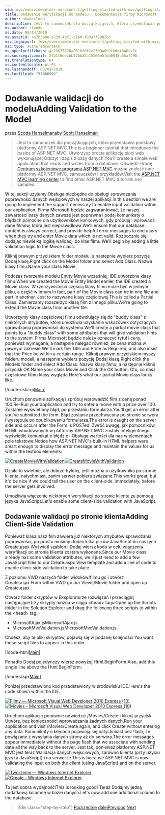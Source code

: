 ```yaml
---
uid: mvc/overview/older-versions-1/getting-started-with-mvc/getting-started-with-mvc-part7
title: Dodawanie weryfikacji do modelu | Dokumentacja firmy Microsoft
author: shanselman
description: Jest to samouczek dla początkujących, która przedstawia podstawy platformy ASP.NET MVC. Utwórz prostą aplikację sieci web wykonującej Odczyt i zapis z bazy danych.
ms.author: riande
ms.date: 08/14/2010
ms.assetid: aa7b3e8e-e23d-49f1-b160-f99a7f2982bd
msc.legacyurl: /mvc/overview/older-versions-1/getting-started-with-mvc/getting-started-with-mvc-part7
msc.type: authoredcontent
ms.openlocfilehash: 4c7867587ba0610f0f1c23d9a0b9fbdc4040de7c
ms.sourcegitcommit: 24b1f6decbb17bb22a45166e5fdb0845c65af498
ms.translationtype: MT
ms.contentlocale: pl-PL
ms.lasthandoff: 03/01/2019
ms.locfileid: "57066902"
---
```

<a name="adding-validation-to-the-model"></a><span data-ttu-id="3d3c0-104">Dodawanie walidacji do modelu</span><span class="sxs-lookup"><span data-stu-id="3d3c0-104">Adding Validation to the Model</span></span>
====================
<span data-ttu-id="3d3c0-105">przez [Scotta Hanselmana](https://github.com/shanselman)</span><span class="sxs-lookup"><span data-stu-id="3d3c0-105">by [Scott Hanselman](https://github.com/shanselman)</span></span>

> <span data-ttu-id="3d3c0-106">Jest to samouczek dla początkujących, która przedstawia podstawy platformy ASP.NET MVC.</span><span class="sxs-lookup"><span data-stu-id="3d3c0-106">This is a beginner tutorial that introduces the basics of ASP.NET MVC.</span></span> <span data-ttu-id="3d3c0-107">Utworzysz prostą aplikację sieci web wykonującej Odczyt i zapis z bazy danych.</span><span class="sxs-lookup"><span data-stu-id="3d3c0-107">You'll create a simple web application that reads and writes from a database.</span></span> <span data-ttu-id="3d3c0-108">Odwiedź stronę [Centrum szkoleniowe programu ASP.NET MVC](../../../index.md) można znaleźć inne platformy ASP.NET MVC, samouczków i przykładów.</span><span class="sxs-lookup"><span data-stu-id="3d3c0-108">Visit the [ASP.NET MVC learning center](../../../index.md) to find other ASP.NET MVC tutorials and samples.</span></span>


<span data-ttu-id="3d3c0-109">W tej sekcji użyjemy Obsługa niezbędne do obsługi sprawdzania poprawności danych wejściowych w naszej aplikacji.</span><span class="sxs-lookup"><span data-stu-id="3d3c0-109">In this section we are going to implement the support necessary to enable input validation within our application.</span></span> <span data-ttu-id="3d3c0-110">Firma Microsoft będzie zagwarantować, że naszej zawartości bazy danych zawsze jest poprawna i podaj komunikaty o błędach pomocne dla użytkowników końcowych, gdy próbują i wprowadź dane filmów, która jest nieprawidłowa.</span><span class="sxs-lookup"><span data-stu-id="3d3c0-110">We'll ensure that our database content is always correct, and provide helpful error messages to end users when they try and enter Movie data which is not valid.</span></span> <span data-ttu-id="3d3c0-111">Rozpocznie się, dodając niewielką logikę walidacji do klas filmu.</span><span class="sxs-lookup"><span data-stu-id="3d3c0-111">We'll begin by adding a little validation logic to the Movie class.</span></span>

<span data-ttu-id="3d3c0-112">Kliknij prawym przyciskiem folder modelu, a następnie wybierz pozycję Dodaj klasę.</span><span class="sxs-lookup"><span data-stu-id="3d3c0-112">Right click on the Model folder and select Add Class.</span></span> <span data-ttu-id="3d3c0-113">Nazwa klasy filmu.</span><span class="sxs-lookup"><span data-stu-id="3d3c0-113">Name your class Movie.</span></span>

<span data-ttu-id="3d3c0-114">Podczas tworzenia modelu Entity Movie wcześniej, IDE utworzone klasy filmu.</span><span class="sxs-lookup"><span data-stu-id="3d3c0-114">When we created the Movie Entity Model earlier, the IDE created a Movie class.</span></span> <span data-ttu-id="3d3c0-115">W rzeczywistości częścią klasy filmu może być w jednym pliku, a część w innym.</span><span class="sxs-lookup"><span data-stu-id="3d3c0-115">In fact, part of the Movie class can be in one file and part in another.</span></span> <span data-ttu-id="3d3c0-116">Jest to nazywane klasy częściowej.</span><span class="sxs-lookup"><span data-stu-id="3d3c0-116">This is called a Partial Class.</span></span> <span data-ttu-id="3d3c0-117">Zamierzamy rozszerzyć klasę film z innego pliku.</span><span class="sxs-lookup"><span data-stu-id="3d3c0-117">We're going to extend the Movie class from another file.</span></span>

<span data-ttu-id="3d3c0-118">Utworzymy klasy częściowej filmu odwołujący się do "buddy class" z niektórych atrybutów, które umożliwia uzyskanie wskazówek dotyczących sprawdzania poprawności do systemu.</span><span class="sxs-lookup"><span data-stu-id="3d3c0-118">We'll create a partial movie class that points to a "buddy class" with some attributes that will give validation hints to the system.</span></span> <span data-ttu-id="3d3c0-119">Firma Microsoft będzie należy oznaczyć tytuł i ceny, ponieważ wymagana, a następnie nalegać również, że cena można w pewnym zakresie.</span><span class="sxs-lookup"><span data-stu-id="3d3c0-119">We'll mark the Title and Price as Required, and also insist that the Price be within a certain range.</span></span> <span data-ttu-id="3d3c0-120">Kliknij prawym przyciskiem myszy folderu modeli, a następnie wybierz pozycję Dodaj klasę.</span><span class="sxs-lookup"><span data-stu-id="3d3c0-120">Right click the Models folder and select Add Class.</span></span> <span data-ttu-id="3d3c0-121">Nazwa klasy filmu, a następnie kliknij przycisk OK.</span><span class="sxs-lookup"><span data-stu-id="3d3c0-121">Name your class Movie and Click the OK button.</span></span> <span data-ttu-id="3d3c0-122">Oto, co nasz częściowe filmu klasy wygląda.</span><span class="sxs-lookup"><span data-stu-id="3d3c0-122">Here's what our partial Movie class looks like.</span></span>

[!code-csharp[Main](getting-started-with-mvc-part7/samples/sample1.cs)]

<span data-ttu-id="3d3c0-123">Uruchom ponownie aplikację i spróbuj wprowadzić film z ceną ponad 100.</span><span class="sxs-lookup"><span data-stu-id="3d3c0-123">Re-Run your application and try to enter a movie with a price over 100.</span></span> <span data-ttu-id="3d3c0-124">Zostanie wyświetlony błąd, po przesłaniu formularza.</span><span class="sxs-lookup"><span data-stu-id="3d3c0-124">You'll get an error after you've submitted the form.</span></span> <span data-ttu-id="3d3c0-125">Błąd zostanie przechwycony po stronie serwera i występuje po opublikowaniu formularza.</span><span class="sxs-lookup"><span data-stu-id="3d3c0-125">The error is caught on the server side and occurs after the Form is POSTed.</span></span> <span data-ttu-id="3d3c0-126">Zwróć uwagę, jak pomocników HTML wbudowanych w platformy ASP.NET MVC zostały inteligentnego wyświetlić komunikat o błędzie i Obsługa wartości dla nas w elementach pole tekstowe:</span><span class="sxs-lookup"><span data-stu-id="3d3c0-126">Notice how ASP.NET MVC's built-in HTML helpers were smart enough to display the error message and maintain the values for us within the textbox elements:</span></span>

<span data-ttu-id="3d3c0-127">[![CreateMovieWithValidation](getting-started-with-mvc-part7/_static/image2.png)](getting-started-with-mvc-part7/_static/image1.png)</span><span class="sxs-lookup"><span data-stu-id="3d3c0-127">[![CreateMovieWithValidation](getting-started-with-mvc-part7/_static/image2.png)](getting-started-with-mvc-part7/_static/image1.png)</span></span>

<span data-ttu-id="3d3c0-128">Działa to świetnie, ale dobrze byłoby, jeśli można o użytkownika po stronie klienta, natychmiast, zanim serwer pobiera związane.</span><span class="sxs-lookup"><span data-stu-id="3d3c0-128">This works great, but it'd be nice if we could tell the user on the client-side, immediately, before the server gets involved.</span></span>

<span data-ttu-id="3d3c0-129">Umożliwia włączenie niektórych weryfikacji po stronie klienta za pomocą języka JavaScript.</span><span class="sxs-lookup"><span data-stu-id="3d3c0-129">Let's enable some client-side validation with JavaScript.</span></span>

## <a name="adding-client-side-validation"></a><span data-ttu-id="3d3c0-130">Dodawanie walidacji po stronie klienta</span><span class="sxs-lookup"><span data-stu-id="3d3c0-130">Adding Client-Side Validation</span></span>

<span data-ttu-id="3d3c0-131">Ponieważ klasa nasz film zawiera już niektórych atrybutów sprawdzania poprawności, po prostu musimy dodać kilka plików JavaScript do naszych Create.aspx Wyświetl szablon i Dodaj wiersz kodu w celu włączenia weryfikacji po stronie klienta została wykonana.</span><span class="sxs-lookup"><span data-stu-id="3d3c0-131">Since our Movie class already has some validation attributes, we'll just need to add a few JavaScript files to our Create.aspx View template and add a line of code to enable client-side validation to take place.</span></span>

<span data-ttu-id="3d3c0-132">Z poziomu VWD naszych folder widoków/filmu go i otwórz Create.aspx.</span><span class="sxs-lookup"><span data-stu-id="3d3c0-132">From within VWD go our Views/Movie folder and open up Create.aspx.</span></span>

<span data-ttu-id="3d3c0-133">Otwórz folder skryptów w Eksploratorze rozwiązań i przeciągnij następujące trzy skrypty można w ciągu &lt;head&gt; tagu.</span><span class="sxs-lookup"><span data-stu-id="3d3c0-133">Open up the Scripts folder in the Solution Explorer and drag the following three scripts to within the &lt;head&gt; tag.</span></span>

- <span data-ttu-id="3d3c0-134">MicrosoftAjax.js</span><span class="sxs-lookup"><span data-stu-id="3d3c0-134">MicrosoftAjax.js</span></span>
- <span data-ttu-id="3d3c0-135">MicrosoftMvcValidation.js</span><span class="sxs-lookup"><span data-stu-id="3d3c0-135">MicrosoftMvcValidation.js</span></span>

<span data-ttu-id="3d3c0-136">Chcesz, aby te pliki skryptów, pojawią się w podanej kolejności.</span><span class="sxs-lookup"><span data-stu-id="3d3c0-136">You want these script files to appear in this order.</span></span>

[!code-html[Main](getting-started-with-mvc-part7/samples/sample2.html)]

<span data-ttu-id="3d3c0-137">Ponadto Dodaj pojedynczy wiersz powyżej Html.BeginForm:</span><span class="sxs-lookup"><span data-stu-id="3d3c0-137">Also, add this single line above the Html.BeginForm:</span></span>

[!code-aspx[Main](getting-started-with-mvc-part7/samples/sample3.aspx)]

<span data-ttu-id="3d3c0-138">Poniżej przedstawiono kod przedstawiony w środowisku IDE.</span><span class="sxs-lookup"><span data-stu-id="3d3c0-138">Here's the code shown within the IDE.</span></span>

<span data-ttu-id="3d3c0-139">[![Filmy — Microsoft Visual Web Developer 2010 Express (10)](getting-started-with-mvc-part7/_static/image4.png)](getting-started-with-mvc-part7/_static/image3.png)</span><span class="sxs-lookup"><span data-stu-id="3d3c0-139">[![Movies - Microsoft Visual Web Developer 2010 Express (10)](getting-started-with-mvc-part7/_static/image4.png)](getting-started-with-mvc-part7/_static/image3.png)</span></span>

<span data-ttu-id="3d3c0-140">Uruchom aplikację ponownie odwiedzić /Movies/Create i kliknij przycisk Utwórz, bez konieczności wprowadzania żadnych danych.</span><span class="sxs-lookup"><span data-stu-id="3d3c0-140">Run your application and visit /Movies/Create again, and click Create without entering any data.</span></span> <span data-ttu-id="3d3c0-141">Komunikaty o błędach pojawiają się natychmiast bez flash, że powiązane z wysyłania danych strony aż do serwera.</span><span class="sxs-lookup"><span data-stu-id="3d3c0-141">The error messages appear immediately without the page flash that we associate with sending data all the way back to the server.</span></span> <span data-ttu-id="3d3c0-142">Jest tak, ponieważ platformy ASP.NET MVC jest teraz Walidacja danych wejściowych, zarówno klienta (przy użyciu języka JavaScript) i na serwerze.</span><span class="sxs-lookup"><span data-stu-id="3d3c0-142">This is because ASP.NET MVC is now validating the input on both the client (using JavaScript) and on the server.</span></span>

<span data-ttu-id="3d3c0-143">[![Tworzenie — Windows Internet Explorer](getting-started-with-mvc-part7/_static/image6.png)](getting-started-with-mvc-part7/_static/image5.png)</span><span class="sxs-lookup"><span data-stu-id="3d3c0-143">[![Create - Windows Internet Explorer](getting-started-with-mvc-part7/_static/image6.png)](getting-started-with-mvc-part7/_static/image5.png)</span></span>

<span data-ttu-id="3d3c0-144">To jest dobra wydajność!</span><span class="sxs-lookup"><span data-stu-id="3d3c0-144">This is looking good!</span></span> <span data-ttu-id="3d3c0-145">Teraz Dodajmy jedną dodatkową kolumnę w bazie danych.</span><span class="sxs-lookup"><span data-stu-id="3d3c0-145">Let's now add one additional column to the database.</span></span>

> [!div class="step-by-step"]
> <span data-ttu-id="3d3c0-146">[Poprzednie](getting-started-with-mvc-part6.md)
> [dalej](getting-started-with-mvc-part8.md)</span><span class="sxs-lookup"><span data-stu-id="3d3c0-146">[Previous](getting-started-with-mvc-part6.md)
[Next](getting-started-with-mvc-part8.md)</span></span>
